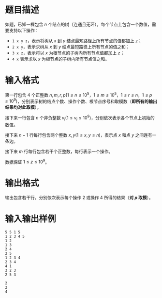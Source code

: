 # 题目描述

如题，已知一棵包含 $n$ 个结点的树（连通且无环），每个节点上包含一个数值，需要支持以下操作：

* `1 x y z`，表示将树从 $x$ 到 $y$ 结点最短路径上所有节点的值都加上 $z$；
* `2 x y`，表示求树从 $x$ 到 $y$ 结点最短路径上所有节点的值之和；
* `3 x z`，表示将以 $x$ 为根节点的子树内所有节点值都加上 $z$；
* `4 x` 表示求以 $x$ 为根节点的子树内所有节点值之和。

# 输入格式

第一行包含 $4$ 个正整数 $n,m,r,p(1 \leq n \leq {10}^5$，$1 \leq m \leq {10}^5$，$1 \leq r \leq n$，$1 \leq p \leq {10}^9)$，分别表示树的结点个数、操作个数、根节点序号和取模数（**即所有的输出结果均对此取模**）。

接下来一行包含 $n$ 个非负整数 $v_i(1 \leq v_i \leq {10}^9)$，分别依次表示各个节点上初始的数值。

接下来 $n-1$ 行每行包含两个整数 $x,y(1 \leq x,y \leq n)$，表示点 $x$ 和点 $y$ 之间连有一条边。

接下来 $m$ 行每行包含若干个正整数，每行表示一个操作。

数据保证 $1 \leq z \leq {10}^9$。

# 输出格式

输出包含若干行，分别依次表示每个操作 $2$ 或操作 $4$ 所得的结果（**对 $p$ 取模**）。

# 输入输出样例

```input1
5 5 1 5
1 2 3 4 5
1 2
1 3
2 4
2 5
1 2 3 4
2 3 4
4 1
3 2 3
2 5 3
```

```output1
2
2
4
```
